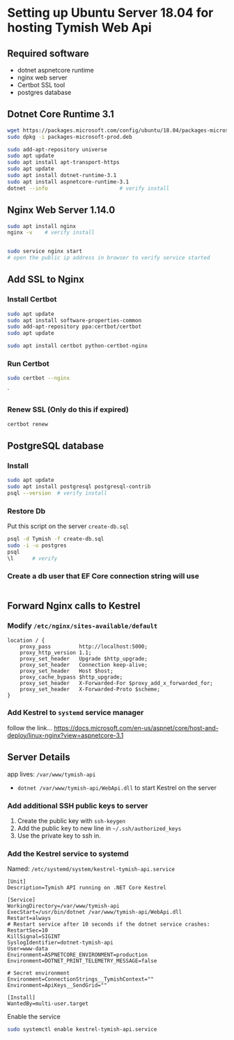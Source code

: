 # Setting up Ubuntu Server 18.04 for hosting Tymish Web Api

## Required software
* dotnet aspnetcore runtime
* nginx web server
* Certbot SSL tool
* postgres database

## Dotnet Core Runtime 3.1
```bash
wget https://packages.microsoft.com/config/ubuntu/18.04/packages-microsoft-prod.deb -O packages-microsoft-prod.deb
sudo dpkg -i packages-microsoft-prod.deb

sudo add-apt-repository universe
sudo apt update
sudo apt install apt-transport-https
sudo apt update
sudo apt install dotnet-runtime-3.1
sudo apt install aspnetcore-runtime-3.1
dotnet --info                       # verify install
```


## Nginx Web Server 1.14.0
```bash
sudo apt install nginx
nginx -v    # verify install


sudo service nginx start
# open the public ip address in browser to verify service started
```

## Add SSL to Nginx

### Install Certbot
```bash
sudo apt update
sudo apt install software-properties-common
sudo add-apt-repository ppa:certbot/certbot
sudo apt update

sudo apt install certbot python-certbot-nginx
```

### Run Certbot
```bash
sudo certbot --nginx
```
`
### Renew SSL (Only do this if expired)
```bash
certbot renew
```

## PostgreSQL database

### Install
```bash
sudo apt update
sudo apt install postgresql postgresql-contrib
psql --version  # verify install
```

### Restore Db
Put this script on the server `create-db.sql`
```bash
psql -d Tymish -f create-db.sql
sudo -i -u postgres
psql
\l      # verify
```
### Create a db user that EF Core connection string will use
```bash
```

## Forward Nginx calls to Kestrel
### Modify `/etc/nginx/sites-available/default`
```
location / {
    proxy_pass         http://localhost:5000;
    proxy_http_version 1.1;
    proxy_set_header   Upgrade $http_upgrade;
    proxy_set_header   Connection keep-alive;
    proxy_set_header   Host $host;
    proxy_cache_bypass $http_upgrade;
    proxy_set_header   X-Forwarded-For $proxy_add_x_forwarded_for;
    proxy_set_header   X-Forwarded-Proto $scheme;
}
```

### Add Kestrel to `systemd` service manager
follow the link...
https://docs.microsoft.com/en-us/aspnet/core/host-and-deploy/linux-nginx?view=aspnetcore-3.1


## Server Details
app lives: `/var/www/tymish-api`
* `dotnet /var/www/tymish-api/WebApi.dll` to start Kestrel on the server

### Add additional SSH public keys to server
1. Create the public key with `ssh-keygen` 
2. Add the public key to new line in `~/.ssh/authorized_keys`
3. Use the private key to ssh in.

### Add the Kestrel service to systemd
Named: `/etc/systemd/system/kestrel-tymish-api.service`
```
[Unit]
Description=Tymish API running on .NET Core Kestrel

[Service]
WorkingDirectory=/var/www/tymish-api
ExecStart=/usr/bin/dotnet /var/www/tymish-api/WebApi.dll
Restart=always
# Restart service after 10 seconds if the dotnet service crashes:
RestartSec=10
KillSignal=SIGINT
SyslogIdentifier=dotnet-tymish-api
User=www-data
Environment=ASPNETCORE_ENVIRONMENT=production
Environment=DOTNET_PRINT_TELEMETRY_MESSAGE=false

# Secret environment
Environment=ConnectionStrings__TymishContext=""
Environment=ApiKeys__SendGrid=""

[Install]
WantedBy=multi-user.target
```

Enable the service
```bash
sudo systemctl enable kestrel-tymish-api.service
```